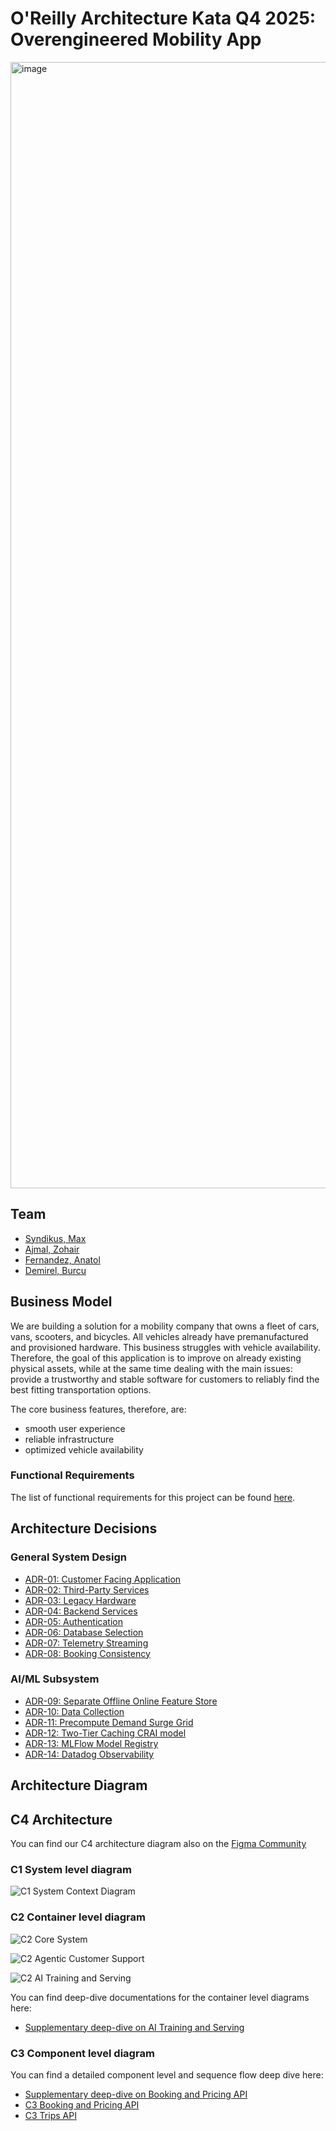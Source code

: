 # O'Reilly Architecture Kata Q4 2025: Overengineered Mobility App
<img width="3696" height="1802" alt="image" src="architects.png" />


## Team
- [Syndikus, Max](https://www.linkedin.com/in/max-syndikus-58913a114/)
- [Ajmal, Zohair](https://www.linkedin.com/in/zohairajmal/)
- [Fernandez, Anatol](https://www.linkedin.com/in/anatol-fernandez/)
- [Demirel, Burcu](https://www.linkedin.com/in/burcu-demirel/)

## Business Model
We are building a solution for a mobility company that owns a fleet of cars, vans, scooters, and bicycles. All vehicles already have premanufactured and provisioned hardware. This business struggles with vehicle availability. Therefore, the goal of this application is to improve on already existing physical assets, while at the same time dealing with the main issues: provide a trustworthy and stable software for customers to reliably find the best fitting transportation options.

The core business features, therefore, are:
- smooth user experience
- reliable infrastructure
- optimized vehicle availability

### Functional Requirements

The list of functional requirements for this project can be found [here](01-functional-requirements/func-reqs.md).

## Architecture Decisions

### General System Design

- [ADR-01: Customer Facing Application](02-adrs/01_CustomerFacingApplication.md)
- [ADR-02: Third-Party Services](02-adrs/02_ThirdPartyServices.md)
- [ADR-03: Legacy Hardware](02-adrs/03_LegacyHardware.md)
- [ADR-04: Backend Services](02-adrs/04_BackendServices.md)
- [ADR-05: Authentication](02-adrs/05_Authentication.md)
- [ADR-06: Database Selection](02-adrs/06_Database.md)
- [ADR-07: Telemetry Streaming](02-adrs/07_TelemetryStreaming.md)
- [ADR-08: Booking Consistency](02-adrs/08_BookingConsistency.md)

### AI/ML Subsystem

- [ADR-09: Separate Offline Online Feature Store](02-adrs/09_SeparateOfflineOnlineFeatureStores.md)
- [ADR-10: Data Collection](02-adrs/10_DataCollection.md)
- [ADR-11: Precompute Demand Surge Grid](02-adrs/11_PrecomputeDemandSurgeGrid.md)
- [ADR-12: Two-Tier Caching CRAI model](02-adrs/12_TwoTierCachingCRAI.md)
- [ADR-13: MLFlow Model Registry](02-adrs/13_MlflowModelRegistry.md)
- [ADR-14: Datadog Observability](02-adrs/14_DatadogObservability.md)

## Architecture Diagram

## C4 Architecture

You can find our C4 architecture diagram also on the [Figma Community](https://www.figma.com/community/file/1563195907771247701)

### C1 System level diagram

![C1 System Context Diagram](00-c4-diagrams/SystemView.svg)

### C2 Container level diagram

![C2 Core System](00-c4-diagrams/ContainerViewCoreProductionSystem.svg)

![C2 Agentic Customer Support](00-c4-diagrams/ContainerViewAgenticCustomerSupport.svg)

![C2 AI Training and Serving](00-c4-diagrams/ContainerViewAITrainingAndServing.svg)

You can find deep-dive documentations for the container level diagrams here:
- [Supplementary deep-dive on AI Training and Serving](./04-supplementary/ai-training-and-inference.md)


### C3 Component level diagram

You can find a detailed component level and sequence flow deep dive here:

- [Supplementary deep-dive on Booking and Pricing API](./04-supplementary/user-flow-pricing-api.md)
- [C3 Booking and Pricing API](03-component-level-docu/booking-pricing-component-design/component-architecture.md)
- [C3 Trips API](./03-component-level-docu/trips-service-design/component-architecture.md)
